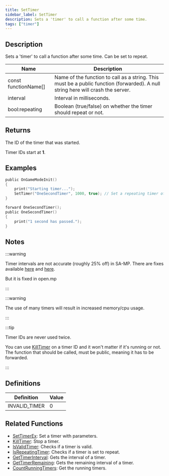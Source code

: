 ```yaml
---
title: SetTimer
sidebar_label: SetTimer
description: Sets a 'timer' to call a function after some time.
tags: ["timer"]
---
```


## Description

Sets a 'timer' to call a function after some time. Can be set to repeat.

| Name                 | Description                                                                                                                     |
| -------------------- | ------------------------------------------------------------------------------------------------------------------------------- |
| const functionName[] | Name of the function to call as a string. This must be a public function (forwarded). A null string here will crash the server. |
| interval             | Interval in milliseconds.                                                                                                       |
| bool:repeating       | Boolean (true/false) on whether the timer should repeat or not.                                                                 |

## Returns

The ID of the timer that was started.

Timer IDs start at **1**.

## Examples

```c
public OnGameModeInit()
{
    print("Starting timer...");
    SetTimer("OneSecondTimer", 1000, true); // Set a repeating timer of 1000 milliseconds (1 second)
}

forward OneSecondTimer();
public OneSecondTimer()
{
    print("1 second has passed.");
}
```

## Notes

:::warning

Timer intervals are not accurate (roughly 25% off) in SA-MP. There are fixes available [here](https://sampforum.blast.hk/showthread.php?tid=289675) and [here](https://sampforum.blast.hk/showthread.php?tid=650736).

But it is fixed in open.mp

:::

:::warning

The use of many timers will result in increased memory/cpu usage.

:::

:::tip

Timer IDs are never used twice.

You can use [KillTimer](KillTimer) on a timer ID and it won't matter if it's running or not. The function that should be called, must be public, meaning it has to be forwarded.

:::

## Definitions

| Definition    | Value |
|---------------|-------|
| INVALID_TIMER | 0     |

## Related Functions

- [SetTimerEx](SetTimerEx): Set a timer with parameters.
- [KillTimer](KillTimer): Stop a timer.
- [IsValidTimer](IsValidTimer): Checks if a timer is valid.
- [IsRepeatingTimer](IsRepeatingTimer): Checks if a timer is set to repeat.
- [GetTimerInterval](GetTimerInterval): Gets the interval of a timer.
- [GetTimerRemaining](GetTimerRemaining): Gets the remaining interval of a timer.
- [CountRunningTimers](CountRunningTimers): Get the running timers.
